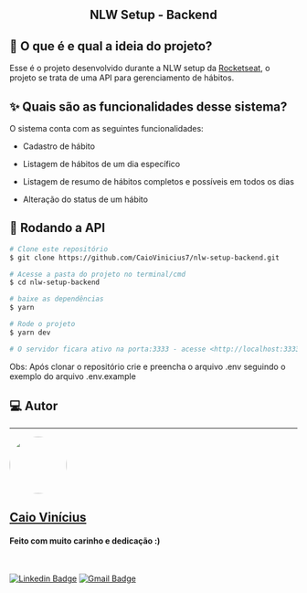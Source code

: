 <h2 align="center"> 
	NLW Setup - Backend
</h2>

## 💭 O que é e qual a ideia do projeto?

Esse é o projeto desenvolvido durante a NLW setup da [Rocketseat](https://www.rocketseat.com.br/), o projeto se trata de uma API para gerenciamento de hábitos.

## ✨ Quais são as funcionalidades desse sistema?

O sistema conta com as seguintes funcionalidades:

- Cadastro de hábito

- Listagem de hábitos de um dia específico

- Listagem de resumo de hábitos completos e possíveis em todos os dias

- Alteração do status de um hábito

## 🎲 Rodando a API

```bash
# Clone este repositório
$ git clone https://github.com/CaioVinicius7/nlw-setup-backend.git

# Acesse a pasta do projeto no terminal/cmd
$ cd nlw-setup-backend

# baixe as dependências
$ yarn

# Rode o projeto
$ yarn dev

# O servidor ficara ativo na porta:3333 - acesse <http://localhost:3333>
```

Obs: Após clonar o repositório crie e preencha o arquivo .env seguindo o exemplo do arquivo .env.example

## 💻 Autor

---

<a href="https://www.facebook.com/caio.pereira.94695">
 <img style="border-radius: 50%;" src="https://avatars.githubusercontent.com/u/62827681?s=400&u=f0b18831e6690a901f956d637933b9ee2dca3104&v=4" width="100px;" alt=""/>
 <br>
 <h2><b>Caio Vinícius</b></h2></a>

<h4> Feito com muito carinho e dedicação :) </h4>

<br>

[![Linkedin Badge](https://img.shields.io/badge/-caio%20vinícius-blue?style=flat-square&logo=Linkedin&logoColor=white&link=https://www.linkedin.com/in/tgmarinho/)](https://www.linkedin.com/in/caio-vin%C3%ADcius-87a761200/)
[![Gmail Badge](https://img.shields.io/badge/-caio1525pereira@gmail.com-c14438?style=flat-square&logo=Gmail&logoColor=white&link=mailto:caio1525pereira@gmail.com)](mailto:caio1525pereira@gmail.com)
